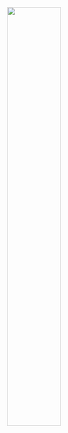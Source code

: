 <div>
<img loading="lazy" src="https://static.wikia.nocookie.net/vsbattles/images/1/1f/Woody-Woodpecker-No-Background.png/revision/latest?cb=20230601235506" width="50%" height="50%"/>

</div>
